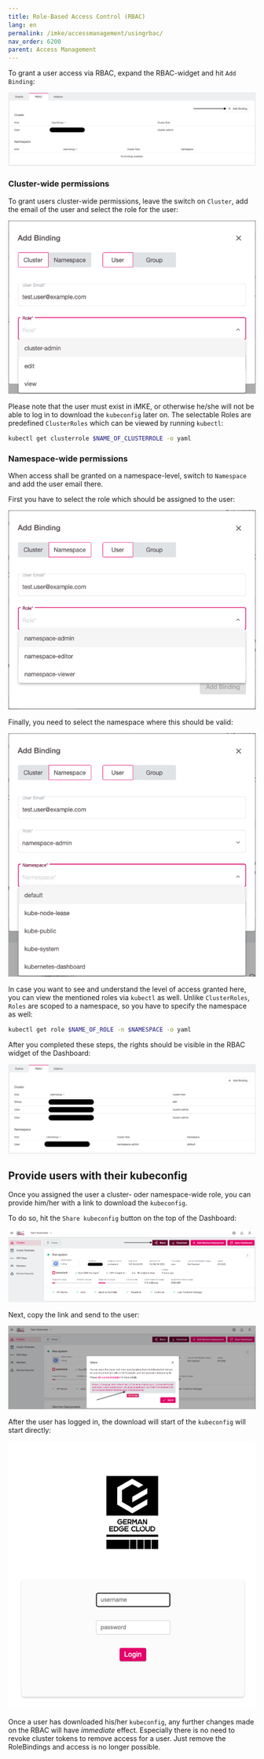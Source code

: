 ```yaml
---
title: Role-Based Access Control (RBAC)
lang: en
permalink: /imke/accessmanagement/usingrbac/
nav_order: 6200
parent: Access Management
---
```


To grant a user access via RBAC, expand the RBAC-widget and hit `Add Binding`:

![RBAC Add Binding](rbac_add.png)

### Cluster-wide permissions

To grant users cluster-wide permissions, leave the switch on `Cluster`, add the email of the user and select the role for the user:

![Add a cluserrolebinding](add_binding_cluster.png)

Please note that the user must exist in iMKE, or otherwise he/she will not be able to log in to download the `kubeconfig` later on.
The selectable Roles are predefined `ClusterRoles` which can be viewed by running `kubectl`:

```bash
kubectl get clusterrole $NAME_OF_CLUSTERROLE -o yaml
```

### Namespace-wide permissions

When access shall be granted on a namespace-level, switch to `Namespace` and add the user email there.

First you have to select the role which should be assigned to the user:

![Add a rolebinding #1](add_binding_ns_role.png)

Finally, you need to select the namespace where this should be valid:

![Add a rolebinding #2](add_binding_ns_namespace.png)

In case you want to see and understand the level of access granted here, you can view the mentioned roles via `kubectl` as well. Unlike `ClusterRoles`, `Roles` are scoped to a namespace, so you have to specify the namespace as well:

```bash
kubectl get role $NAME_OF_ROLE -n $NAMESPACE -o yaml
```

After you completed these steps, the rights should be visible in the RBAC widget of the Dashboard:

![RBAC option](rbac.png)

## Provide users with their kubeconfig

Once you assigned the user a cluster- oder namespace-wide role, you can provide him/her with a link to download the `kubeconfig`.

To do so, hit the `Share kubeconfig` button on the top of the Dashboard:

![Share kubeconfig button](share_kubeconfig.png)

Next, copy the link and send to the user:

![Share kubeconfig dialog](share_kubeconfig_dialog.png)

After the user has logged in, the download will start of the `kubeconfig` will start directly:

![Login page](login.png)

Once a user has downloaded his/her `kubeconfig`, any further changes made on the RBAC will have *immediate* effect. Especially there is no need to revoke cluster tokens to remove access for a user. Just remove the RoleBindings and access is no longer possible.

